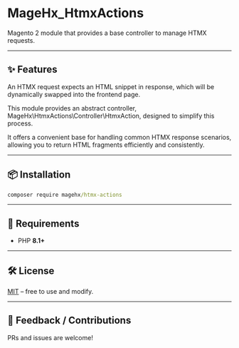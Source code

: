 # MageHx_HtmxActions

Magento 2 module that provides a base controller to manage HTMX requests.

---

## ✨ Features

An HTMX request expects an HTML snippet in response, which will be dynamically swapped into the frontend page.

This module provides an abstract controller, MageHx\HtmxActions\Controller\HtmxAction, designed to simplify this process.

It offers a convenient base for handling common HTMX response scenarios, allowing you to return HTML fragments efficiently and consistently.

---

## 📦 Installation

```cmd
composer require magehx/htmx-actions
```

---

## 🔗 Requirements

* PHP **8.1+**

---

## 🛠️ License

[MIT](LICENSE) – free to use and modify.

---

## 💬 Feedback / Contributions

PRs and issues are welcome!

